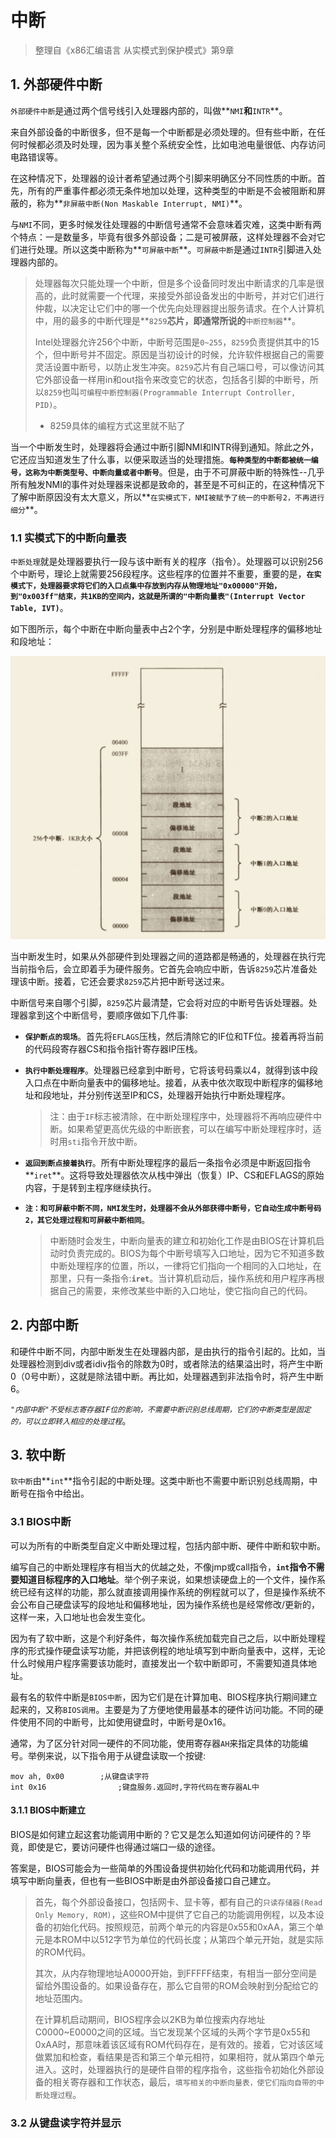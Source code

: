# 中断

>   整理自《x86汇编语言 从实模式到保护模式》第9章



## 1. 外部硬件中断

`外部硬件中断`是通过两个信号线引入处理器内部的，叫做**`NMI`**和**`INTR`**。

来自外部设备的中断很多，但不是每一个中断都是必须处理的。但有些中断，在任何时候都必须及时处理，因为事关整个系统安全性，比如电池电量很低、内存访问电路错误等。

在这种情况下，处理器的设计者希望通过两个引脚来明确区分不同性质的中断。首先，所有的严重事件都必须无条件地加以处理，这种类型的中断是不会被阻断和屏蔽的，称为**`非屏蔽中断(Non Maskable Interrupt, NMI)`**。

与`NMI`不同，更多时候发往处理器的中断信号通常不会意味着灾难，这类中断有两个特点：一是数量多，毕竟有很多外部设备；二是可被屏蔽，这样处理器不会对它们进行处理。所以这类中断称为**`可屏蔽中断`**。`可屏蔽中断`是通过`INTR`引脚进入处理器内部的。

>   处理器每次只能处理一个中断，但是多个设备同时发出中断请求的几率是很高的，此时就需要一个代理，来接受外部设备发出的中断号，并对它们进行仲裁，以决定让它们中的哪一个优先向处理器提出服务请求。在个人计算机中，用的最多的中断代理是**`8259`**芯片，即通常所说的**`中断控制器`**。
>
>   Intel处理器允许256个中断，中断号范围是`0~255`，`8259`负责提供其中的15个，但中断号并不固定。原因是当初设计的时候，允许软件根据自己的需要灵活设置中断号，以防止发生冲突。`8259`芯片有自己端口号，可以像访问其它外部设备一样用in和out指令来改变它的状态，包括各引脚的中断号，所以`8259`也叫`可编程中断控制器(Programmable Interrupt Controller, PID)`。
>
>   +   8259具体的编程方式这里就不贴了

当一个中断发生时，处理器将会通过中断引脚NMI和INTR得到通知。除此之外，它还应当知道发生了什么事，以便采取适当的处理措施。**`每种类型的中断都被统一编号，这称为中断类型号、中断向量或者中断号`**。但是，由于不可屏蔽中断的特殊性--几乎所有触发NMI的事件对处理器来说都是致命的，甚至是不可纠正的，在这种情况下了解中断原因没有太大意义，所以**`在实模式下，NMI被赋予了统一的中断号2，不再进行细分`**。



### 1.1 实模式下的中断向量表

`中断处理`就是处理器要执行一段与该中断有关的程序（指令）。处理器可以识别256个中断号，理论上就需要256段程序。这些程序的位置并不重要，重要的是，**`在实模式下，处理器要求将它们的入口点集中存放到内存从物理地址"0x00000"开始，到"0x003ff"结束，共1KB的空间内，这就是所谓的"中断向量表"(Interrupt Vector Table, IVT)`**。

如下图所示，每个中断在中断向量表中占2个字，分别是中断处理程序的偏移地址和段地址：

<img src="../assets/实模式下的中断向量表.png" style="zoom:50%;" />



当中断发生时，如果从外部硬件到处理器之间的道路都是畅通的，处理器在执行完当前指令后，会立即着手为硬件服务。它首先会响应中断，告诉`8259`芯片准备处理该中断。接着，它还会要求`8259`芯片把中断号送过来。

中断信号来自哪个引脚，`8259`芯片最清楚，它会将对应的中断号告诉处理器。处理器拿到这个中断信号，要顺序做如下几件事:

+   **`保护断点的现场`**。首先将`EFLAGS`压栈，然后清除它的IF位和TF位。接着再将当前的代码段寄存器CS和指令指针寄存器IP压栈。

+   **`执行中断处理程序`**。处理器已经拿到中断号，它将该号码乘以4，就得到该中段入口点在中断向量表中的偏移地址。接着，从表中依次取现中断程序的偏移地址和段地址，并分别传送至IP和CS，处理器开始执行中断处理程序。

    >   注：由于`IF`标志被清除，在中断处理程序中，处理器将不再响应硬件中断。如果希望更高优先级的中断嵌套，可以在编写中断处理程序时，适时用`sti`指令开放中断。

+   **`返回到断点接着执行`**。所有中断处理程序的最后一条指令必须是中断返回指令**`iret`**。这将导致处理器依次从栈中弹出（恢复）IP、CS和EFLAGS的原始内容，于是转到主程序继续执行。

+   **`注：和可屏蔽中断不同，NMI发生时，处理器不会从外部获得中断号，它自动生成中断号码2，其它处理过程和可屏蔽中断相同`**。

    >   中断随时会发生，中断向量表的建立和初始化工作是由BIOS在计算机启动时负责完成的。BIOS为每个中断号填写入口地址，因为它不知道多数中断处理程序的位置，所以，一律将它们指向一个相同的入口地址，在那里，只有一条指令:**`iret`**。当计算机启动后，操作系统和用户程序再根据自己的需要，来修改某些中断的入口地址，使它指向自己的代码。





## 2. 内部中断

和硬件中断不同，内部中断发生在处理器内部，是由执行的指令引起的。比如，当处理器检测到div或者idiv指令的除数为0时，或者除法的结果溢出时，将产生中断0（0号中断），这就是除法错中断。再比如，处理器遇到非法指令时，将产生中断6。

*`"内部中断"不受标志寄存器IF位的影响，不需要中断识别总线周期，它们的中断类型是固定的，可以立即转入相应的处理过程`*。



## 3. 软中断

`软中断`由**`int`**指令引起的中断处理。这类中断也不需要中断识别总线周期，中断号在指令中给出。



### 3.1 BIOS中断

可以为所有的中断类型自定义中断处理过程，包括内部中断、硬件中断和软中断。

编写自己的中断处理程序有相当大的优越之处，不像jmp或call指令，**`int`指令不需要知道目标程序的入口地址**。举个例子来说，如果想读硬盘上的一个文件，操作系统已经有这样的功能，那么就直接调用操作系统的例程就可以了，但是操作系统不会公布自己硬盘读写的段地址和偏移地址，因为操作系统也是经常修改/更新的，这样一来，入口地址也会发生变化。

因为有了软中断，这是个利好条件，每次操作系统加载完自己之后，以中断处理程序的形式操作硬盘读写功能，并把该例程的地址填写到中断向量表中，这样，无论什么时候用户程序需要该功能时，直接发出一个软中断即可，不需要知道具体地址。

最有名的软件中断是`BIOS中断`，因为它们是在计算加电、BIOS程序执行期间建立起来的，又称`BIOS调用`。主要是为了方便地使用最基本的硬件访问功能。不同的硬件使用不同的中断号，比如使用键盘时，中断号是0x16。

通常，为了区分针对同一硬件的不同功能，使用寄存器`AH`来指定具体的功能编号。举例来说，以下指令用于从键盘读取一个按键:

```assembly
mov ah, 0x00		;从键盘读字符
int 0x16				;键盘服务.返回时,字符代码在寄存器AL中
```



#### 3.1.1 BIOS中断建立

BIOS是如何建立起这套功能调用中断的？它又是怎么知道如何访问硬件的？毕竟，即使是它，要访问硬件也得通过端口一级的途径。

答案是，BIOS可能会为一些简单的外围设备提供初始化代码和功能调用代码，并填写中断向量表，但也有一些BIOS中断是由外部设备接口自己建立。

>   首先，每个外部设备接口，包括网卡、显卡等，都有自己的`只读存储器(Read Only Memory, ROM)`，这些ROM中提供了它自己的功能调用例程，以及本设备的初始化代码。按照规范，前两个单元的内容是0x55和0xAA，第三个单元是本ROM中以512字节为单位的代码长度；从第四个单元开始，就是实际的ROM代码。
>
>   其次，从内存物理地址A0000开始，到FFFFF结束，有相当一部分空间是留给外围设备的。如果设备存在，那么它自带的ROM会映射到分配给它的地址范围内。
>
>   在计算机启动期间，BIOS程序会以2KB为单位搜索内存地址C0000~E0000之间的区域。当它发现某个区域的头两个字节是0x55和0xAA时，那意味着该区域有ROM代码存在，是有效的。接着，它对该区域做累加和检查，看结果是否和第三个单元相符，如果相符，就从第四个单元进入。这时，处理器执行的是硬件自带的程序指令，这些指令初始化外部设备的相关寄存器和工作状态，最后，`填写相关的中断向量表，使它们指向自带的中断处理过程`。



### 3.2 从键盘读字符并显示

